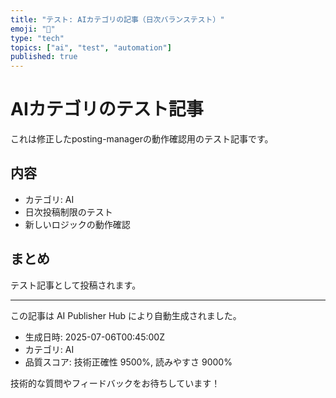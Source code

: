 ```yaml
---
title: "テスト: AIカテゴリの記事（日次バランステスト）"
emoji: "🤖"
type: "tech"
topics: ["ai", "test", "automation"]
published: true
---
```


# AIカテゴリのテスト記事

これは修正したposting-managerの動作確認用のテスト記事です。

## 内容

- カテゴリ: AI
- 日次投稿制限のテスト
- 新しいロジックの動作確認

## まとめ

テスト記事として投稿されます。

---

この記事は AI Publisher Hub により自動生成されました。
- 生成日時: 2025-07-06T00:45:00Z
- カテゴリ: AI
- 品質スコア: 技術正確性 9500%, 読みやすさ 9000%

技術的な質問やフィードバックをお待ちしています！